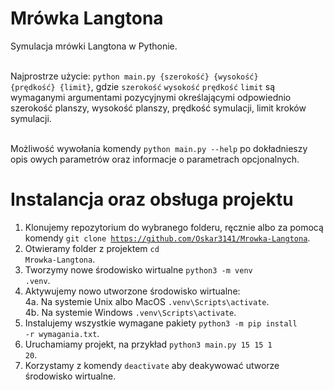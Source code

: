 # Mrówka Langtona
Symulacja mrówki Langtona w Pythonie.<br><br>

Najprostrze użycie: <code>python main.py {szerokość} {wysokość} {prędkość} {limit}</code>, gdzie <code>szerokość</code> <code>wysokość</code> <code>prędkość</code> <code>limit</code> są wymaganymi argumentami pozycyjnymi określającymi odpowiednio szerokość planszy, wysokość planszy, prędkość symulacji, limit kroków symulacji.<br><br>

Możliwość wywołania komendy <code>python main.py --help</code> po dokładnieszy opis owych parametrów oraz informacje o parametrach opcjonalnych.<br>
# Instalancja oraz obsługa projektu
1. Klonujemy repozytorium do wybranego folderu, ręcznie albo za pomocą komendy <code>git clone https://github.com/Oskar3141/Mrowka-Langtona</code>.<br>
2. Otwieramy folder z projektem <code>cd Mrowka-Langtona</code>.<br>
3. Tworzymy nowe środowisko wirtualne <code>python3 -m venv .venv</code>.<br>
4. Aktywujemy nowo utworzone środowisko wirtualne:<br>
  4a. Na systemie Unix albo MacOS <code>.venv\Scripts\activate</code>.<br>
  4b. Na systemie Windows <code>.venv\Scripts\activate</code>.<br>
5. Instalujemy wszystkie wymagane pakiety <code>python3 -m pip install -r wymagania.txt</code>.<br>
6. Uruchamiamy projekt, na przykład <code>python3 main.py 15 15 1 20</code>.<br>
7. Korzystamy z komendy <code>deactivate</code> aby deakywować utworze środowisko wirtualne.
